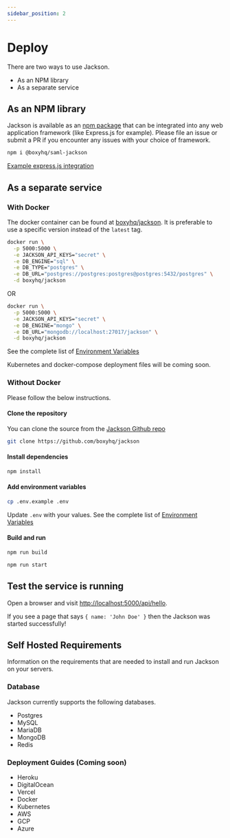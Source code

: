 ```yaml
---
sidebar_position: 2
---
```


# Deploy

There are two ways to use Jackson.

- As an NPM library
- As a separate service

## As an NPM library

Jackson is available as an [npm package](https://www.npmjs.com/package/@boxyhq/saml-jackson) that can be integrated into any web application framework (like Express.js for example). Please file an issue or submit a PR if you encounter any issues with your choice of framework.

```bash
npm i @boxyhq/saml-jackson
```

[Example express.js integration](npm-library.md)

## As a separate service

### With Docker

The docker container can be found at [boxyhq/jackson](https://hub.docker.com/r/boxyhq/jackson/tags). It is preferable to use a specific version instead of the `latest` tag.

```bash
docker run \
  -p 5000:5000 \
  -e JACKSON_API_KEYS="secret" \
  -e DB_ENGINE="sql" \
  -e DB_TYPE="postgres" \
  -e DB_URL="postgres://postgres:postgres@postgres:5432/postgres" \
  -d boxyhq/jackson
```

OR

```bash
docker run \
  -p 5000:5000 \
  -e JACKSON_API_KEYS="secret" \
  -e DB_ENGINE="mongo" \
  -e DB_URL="mongodb://localhost:27017/jackson" \
  -d boxyhq/jackson
```

See the complete list of [Environment Variables](env-variables.md)

Kubernetes and docker-compose deployment files will be coming soon.

### Without Docker

Please follow the below instructions. 

#### Clone the repository

You can clone the source from the [Jackson Github repo](https://github.com/boxyhq/jackson/tree/release)

```bash
git clone https://github.com/boxyhq/jackson
```

#### Install dependencies

```bash
npm install
```

#### Add environment variables

```bash
cp .env.example .env
```

Update `.env` with your values. See the complete list of [Environment Variables](env-variables.md)

#### Build and run

```bash
npm run build
```

```bash
npm run start
```

## Test the service is running

Open a browser and visit [http://localhost:5000/api/hello](http://localhost:5000/api/hello). 

If you see a page that says `{ name: 'John Doe' }` then the Jackson was started successfully!

## Self Hosted Requirements

Information on the requirements that are needed to install and run Jackson on your servers.

### Database

Jackson currently supports the following databases.

- Postgres
- MySQL
- MariaDB
- MongoDB
- Redis

### Deployment Guides (Coming soon)

- Heroku
- DigitalOcean
- Vercel
- Docker
- Kubernetes
- AWS
- GCP
- Azure

